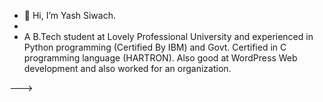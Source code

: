 - 👋 Hi, I’m Yash Siwach.
- 
-  A B.Tech student at Lovely Professional University and experienced in Python programming (Certified By IBM) and Govt. Certified in C programming language (HARTRON). Also good at WordPress Web development and also worked for an organization.

--->
